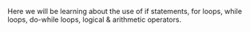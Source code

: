 Here we will be learning about the use of if statements, for loops, while loops, do-while loops, logical & arithmetic operators.
